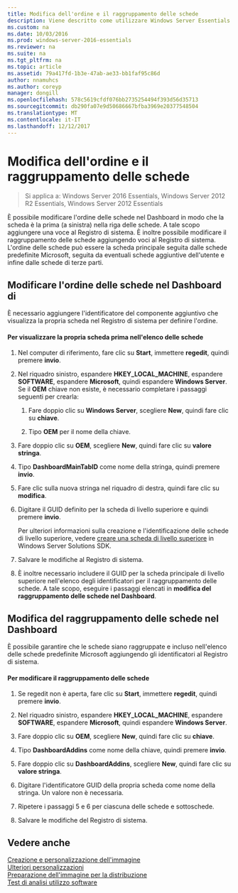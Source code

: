 ```yaml
---
title: Modifica dell'ordine e il raggruppamento delle schede
description: Viene descritto come utilizzare Windows Server Essentials
ms.custom: na
ms.date: 10/03/2016
ms.prod: windows-server-2016-essentials
ms.reviewer: na
ms.suite: na
ms.tgt_pltfrm: na
ms.topic: article
ms.assetid: 79a417fd-1b3e-47ab-ae33-bb1faf95c86d
author: nnamuhcs
ms.author: coreyp
manager: dongill
ms.openlocfilehash: 578c5619cfdf076bb2735254494f393d56d35713
ms.sourcegitcommit: db290fa07e9d50686667bfba3969e20377548504
ms.translationtype: MT
ms.contentlocale: it-IT
ms.lasthandoff: 12/12/2017
---
```

# <a name="change-the-order-and-grouping-of-tabs"></a>Modifica dell'ordine e il raggruppamento delle schede

>Si applica a: Windows Server 2016 Essentials, Windows Server 2012 R2 Essentials, Windows Server 2012 Essentials

È possibile modificare l'ordine delle schede nel Dashboard in modo che la scheda è la prima (a sinistra) nella riga delle schede. A tale scopo aggiungere una voce al Registro di sistema. È inoltre possibile modificare il raggruppamento delle schede aggiungendo voci al Registro di sistema. L'ordine delle schede può essere la scheda principale seguita dalle schede predefinite Microsoft, seguita da eventuali schede aggiuntive dell'utente e infine dalle schede di terze parti.  
  
## <a name="change-the-order-of-the-tabs-in-the-dashboard"></a>Modificare l'ordine delle schede nel Dashboard di  
 È necessario aggiungere l'identificatore del componente aggiuntivo che visualizza la propria scheda nel Registro di sistema per definire l'ordine.  
  
#### <a name="to-display-your-tab-first-in-the-list-of-tabs"></a>Per visualizzare la propria scheda prima nell'elenco delle schede  
  
1.  Nel computer di riferimento, fare clic su **Start**, immettere **regedit**, quindi premere **invio**.  
  
2.  Nel riquadro sinistro, espandere **HKEY_LOCAL_MACHINE**, espandere **SOFTWARE**, espandere **Microsoft**, quindi espandere **Windows Server**. Se il **OEM** chiave non esiste, è necessario completare i passaggi seguenti per crearla:  
  
    1.  Fare doppio clic su **Windows Server**, scegliere **New**, quindi fare clic su **chiave**.  
  
    2.  Tipo **OEM** per il nome della chiave.  
  
3.  Fare doppio clic su **OEM**, scegliere **New**, quindi fare clic su **valore stringa**.  
  
4.  Tipo **DashboardMainTabID** come nome della stringa, quindi premere **invio**.  
  
5.  Fare clic sulla nuova stringa nel riquadro di destra, quindi fare clic su **modifica**.  
  
6.  Digitare il GUID definito per la scheda di livello superiore e quindi premere **invio**.  
  
     Per ulteriori informazioni sulla creazione e l'identificazione delle schede di livello superiore, vedere [creare una scheda di livello superiore](https://msdn.microsoft.com/library/gg513957) in Windows Server Solutions SDK.  
  
7.  Salvare le modifiche al Registro di sistema.  
  
8.  È inoltre necessario includere il GUID per la scheda principale di livello superiore nell'elenco degli identificatori per il raggruppamento delle schede. A tale scopo, eseguire i passaggi elencati in **modifica del raggruppamento delle schede nel Dashboard**.  
  
## <a name="change-the-grouping-of-tabs-in-the-dashboard"></a>Modifica del raggruppamento delle schede nel Dashboard  
 È possibile garantire che le schede siano raggruppate e incluso nell'elenco delle schede predefinite Microsoft aggiungendo gli identificatori al Registro di sistema.  
  
#### <a name="to-change-the-grouping-of-tabs"></a>Per modificare il raggruppamento delle schede  
  
1.  Se regedit non è aperta, fare clic su **Start**, immettere **regedit**, quindi premere **invio**.  
  
2.  Nel riquadro sinistro, espandere **HKEY_LOCAL_MACHINE**, espandere **SOFTWARE**, espandere **Microsoft**, quindi espandere **Windows Server**.  
  
3.  Fare doppio clic su **OEM**, scegliere **New**, quindi fare clic su **chiave**.  
  
4.  Tipo **DashboardAddins** come nome della chiave, quindi premere **invio**.  
  
5.  Fare doppio clic su **DashboardAddins**, scegliere **New**, quindi fare clic su **valore stringa**.  
  
6.  Digitare l'identificatore GUID della propria scheda come nome della stringa. Un valore non è necessaria.  
  
7.  Ripetere i passaggi 5 e 6 per ciascuna delle schede e sottoschede.  
  
8.  Salvare le modifiche del Registro di sistema.  
  
## <a name="see-also"></a>Vedere anche  
 [Creazione e personalizzazione dell'immagine](Creating-and-Customizing-the-Image.md)   
 [Ulteriori personalizzazioni](Additional-Customizations.md)   
 [Preparazione dell'immagine per la distribuzione](Preparing-the-Image-for-Deployment.md)   
 [Test di analisi utilizzo software](Testing-the-Customer-Experience.md)